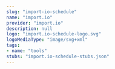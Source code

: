 ```yaml
---
slug: "import-io-schedule"
name: "import.io"
provider: "import.io"
description: null
logo: "import.io-schedule-logo.svg"
logoMediaType: "image/svg+xml"
tags:
- name: "tools"
stubs: "import.io-schedule-stubs.json"
---
```

